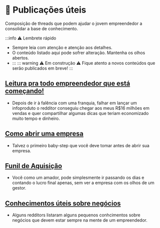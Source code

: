 # 📢 Publicações úteis

Composição de threads que podem ajudar o jovem empreendedor a consolidar a base de conhecimento.

:::info ⚠️ Lembrete rápido
- Sempre leia com atenção e atenção aos detalhes.
- O conteúdo listado aqui pode sofrer alteração. Mantenha os olhos abertos.
- 
  :::
::: warning ⚠️ Em construção ⚠️
Fique atento a novos conteúdos que serão publicados em breve!
:::

## [Leitura pra todo empreendedor que está começando!](https://www.reddit.com/r/empreendedorismo/comments/18f2w63/leitura_obrigat%C3%B3ria_pra_todo_empreendedor_que/)
- Depois de ir à falência com uma franquia, falhar em lançar um infoproduto o redditor conseguiu chegar aos meus R$16 milhões em vendas e quer compartilhar algumas dicas que teriam economizado muito tempo e dinheiro.

## [Como abrir uma empresa](https://www.reddit.com/r/empreendedorismo/comments/1d4fsul/como_come%C3%A7ar_uma_empresa_literalmente/)
- Talvez o primeiro baby-step que você deve tomar antes de abrir sua empresa.

## [Funil de Aquisição](https://www.reddit.com/r/empreendedorismo/comments/1drv5ht/funil_de_aquisi%C3%A7%C3%A3o_pirata_das_gal%C3%A1xias/)
- Você como um amador, pode simplesmente ir passando os dias e contando o lucro final apenas, sem ver a empresa com os olhos de um gestor.

## [Conhecimentos úteis sobre negócios](https://www.reddit.com/r/empreendedorismo/comments/1cd1ao6/qual_a_informa%C3%A7%C3%A3o_sobre_neg%C3%B3cios_que_voc%C3%AA_recebeu/)
- Alguns redditors listaram alguns pequenos conhcimentos sobre negócios que devem estar sempre na mente de um empreendedor.